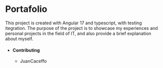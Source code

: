 # Portafolio

This project is created with Angular 17 and typescript, with testing itegration.
The purpose of the project is to showcase my experiences and personal projects in the field of IT, and also provide a brief explanation about myself.

- #### Contributing
  - JuanCaceffo
